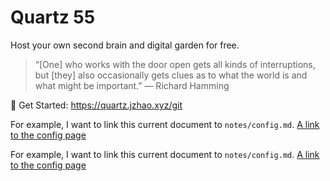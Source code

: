 # Quartz 55
Host your own second brain and digital garden for free.

> “[One] who works with the door open gets all kinds of interruptions, but [they] also occasionally gets clues as to what the world is and what might be important.” — Richard Hamming

🔗 Get Started: https://quartz.jzhao.xyz/git

For example, I want to link this current document to `notes/config.md`.
[A link to the config page](notes/config.md)

For example, I want to link this current document to `notes/config.md`.
[A link to the config page](orcsdoc/README.md)